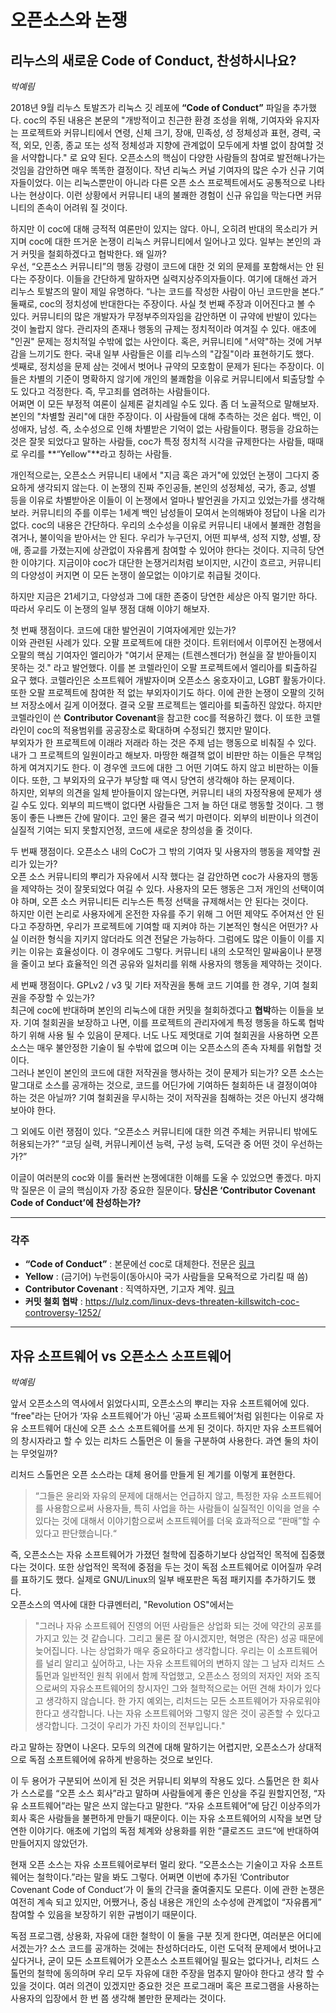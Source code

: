 # 오픈소스와 논쟁

## 리누스의 새로운 Code of Conduct, 찬성하시나요?

_박예림_

2018년 9월 리누스 토발즈가 리눅스 깃 레포에 **“Code of Conduct”** 파일을 추가했다. coc의 주된 내용은 본문의 "개방적이고 친근한 환경 조성을 위해, 기여자와 유지자는 프로젝트와 커뮤니티에서 연령, 신체 크기, 장애, 민족성, 성 정체성과 표현, 경력, 국적, 외모, 인종, 종교 또는 성적 정체성과 지향에 관계없이 모두에게 차별 없이 참여할 것을 서약합니다." 로 요약 된다. 오픈소스의 핵심이 다양한 사람들의 참여로 발전해나가는 것임을 감안하면 매우 똑똑한 결정이다. 작년 리눅스 커널 기여자의 많은 수가 신규 기여자들이었다. 이는 리눅스뿐만이 아니라 다른 오픈 소스 프로젝트에서도 공통적으로 나타나는 현상이다. 이런 상황에서 커뮤니티 내의 불쾌한 경험이 신규 유입을 막는다면 커뮤니티의 존속이 어려워 질 것이다.
    
하지만 이 coc에 대해 긍적적 여론만이 있지는 않다. 아니, 오히려 반대의 목소리가 커지며 coc에 대한 뜨거운 논쟁이 리눅스 커뮤니티에서 일어나고 있다. 일부는 본인의 과거 커밋을 철회하겠다고 협박한다. 왜 일까?    
우선, “오픈소스 커뮤니티”의 행동 강령이 코드에 대한 것 외의 문제를 포함해서는 안 된다는 주장이다. 이들을 간단하게 말하자면 실력지상주의자들이다. 여기에 대해선 과거 리누스 토발즈의 말이 제일 유명하다. “나는 코드를 작성한 사람이 아닌 코드만을 본다.”    
둘째로, coc의 정치성에 반대한다는 주장이다. 사실 첫 번째 주장과 이어진다고 볼 수 있다. 커뮤니티의 많은 개발자가 무정부주의자임을 감안하면 이 규약에 반발이 있다는 것이 놀랍지 않다. 관리자의 존재나 행동의 규제는 정치적이라 여겨질 수 있다. 애초에 "인권" 문제는 정치적일 수밖에 없는 사안이다. 혹은, 커뮤니티에 "서약"하는 것에 거부감을 느끼기도 한다. 국내 일부 사람들은 이를 리누스의 "갑질"이라 표현하기도 했다.    
셋째로, 정치성을 문제 삼는 것에서 벗어나 규약의 모호함이 문제가 된다는 주장이다. 이들은 차별의 기준이 명확하지 않기에 개인의 불쾌함을 이유로 커뮤니티에서 퇴출당할 수도 있다고 걱정한다. 즉, 무고죄를 염려하는 사람들이다.    
어쩌면 이 모든 부정적 여론이 실제론 겉치레일 수도 있다. 좀 더 노골적으로 말해보자. 본인의 "차별할 권리"에 대한 주장이다. 이 사람들에 대해 추측하는 것은 쉽다. 백인, 이성애자, 남성. 즉, 소수성으로 인해 차별받은 기억이 없는 사람들이다. 평등을 강요하는 것은 잘못 되었다고 말하는 사람들, coc가 특정 정치적 시각을 규제한다는 사람들, 때때로 우리를 **“Yellow"**라고 칭하는 사람들.

개인적으로는, 오픈소스 커뮤니티 내에서 "지금 혹은 과거"에 있었던 논쟁이 그다지 중요하게 생각되지 않는다. 이 논쟁의 진짜 주인공들, 본인의 성정체성, 국가, 종교, 성별 등을 이유로 차별받아온 이들이 이 논쟁에서 얼마나 발언권을 가지고 있었는가를 생각해보라. 커뮤니티의 주를 이루는 1세계 백인 남성들이 모여서 논의해봐야 정답이 나올 리가 없다. coc의 내용은 간단하다. 우리의 소수성을 이유로 커뮤니티 내에서 불쾌한 경험을 겪거나, 불이익을 받아서는 안 된다. 우리가 누구던지, 어떤 피부색, 성적 지향, 성별, 장애, 종교를 가졌는지에 상관없이 자유롭게 참여할 수 있어야 한다는 것이다. 지극히 당연한 이야기다. 지금이야 coc가 대단한 논쟁거리처럼 보이지만, 시간이 흐르고, 커뮤니티의 다양성이 커지면 이 모든 논쟁이 쓸모없는 이야기로 취급될 것이다.

하지만 지금은 21세기고, 다양성과 그에 대한 존중이 당연한 세상은 아직 멀기만 하다. 따라서 우리도 이 논쟁의 일부 쟁점 대해 이야기 해보자.

첫 번째 쟁점이다. 코드에 대한 발언권이 기여자에게만 있는가?    
이와 관련된 사례가 있다. 오팔 프로젝트에 대한 것이다. 트위터에서 이루어진 논쟁에서 오팔의 핵심 기여자인 엘리아가 "여기서 문제는 \(트렌스젠더가\) 현실을 잘 받아들이지 못하는 것." 라고 발언했다. 이를 본 코렐라인이 오팔 프로젝트에서 엘리아를 퇴출하길 요구 했다. 코렐라인은 소프트웨어 개발자이며 오픈소스 옹호자이고, LGBT 활동가이다. 또한 오팔 프로젝트에 참여한 적 없는 부외자이기도 하다. 이에 관한 논쟁이 오팔의 깃허브 저장소에서 길게 이어졌다. 결국 오팔 프로젝트는 엘리아를 퇴출하진 않았다. 하지만 코렐라인이 쓴 **Contributor Covenant**을 참고한 coc를 적용하긴 했다. 이 또한 코렐라인이 coc의 적용범위를 공공장소로 확대하며 수정되긴 했지만 말이다.    
부외자가 한 프로젝트에 이래라 저래라 하는 것은 주제 넘는 행동으로 비춰질 수 있다. 내가 그 프로젝트의 일원이라고 해보자. 마땅한 해결책 없이 비판만 하는 이들은 무책임하게 여겨지기도 한다. 이 경우엔 코드에 대한 그 어떤 기여도 하지 않고 비판하는 이들이다. 또한, 그 부외자의 요구가 부당할 때 역시 당연히 생각해야 하는 문제이다.    
하지만, 외부의 의견을 일체 받아들이지 않는다면, 커뮤니티 내의 자정작용에 문제가 생길 수도 있다. 외부의 피드백이 없다면 사람들은 그저 늘 하던 대로 행동할 것이다. 그 행동이 좋든 나쁘든 간에 말이다. 고인 물은 결국 썩기 마련이다. 외부의 비판이나 의견이 실질적 기여는 되지 못할지언정, 코드에 새로운 창의성을 줄 것이다.

두 번째 쟁점이다. 오픈소스 내의 CoC가 그 밖의 기여자 및 사용자의 행동을 제약할 권리가 있는가?    
오픈 소스 커뮤니티의 뿌리가 자유에서 시작 했다는 걸 감안하면 coc가 사용자의 행동을 제약하는 것이 잘못되었다 여길 수 있다. 사용자의 모든 행동은 그저 개인의 선택이여야 하며, 오픈 소스 커뮤니티든 리누스든 특정 선택을 규제해서는 안 된다는 것이다.    
하지만 이런 논리로 사용자에게 온전한 자유를 주기 위해 그 어떤 제약도 주어져선 안 된다고 주장하면, 우리가 프로젝트에 기여할 때 지켜야 하는 기본적인 형식은 어떤가? 사실 이러한 형식을 지키지 않더라도 의견 전달은 가능하다. 그럼에도 많은 이들이 이를 지키는 이유는 효율성이다. 이 경우에도 그렇다. 커뮤니티 내의 소모적인 말싸움이나 분쟁을 줄이고 보다 효율적인 의견 공유와 일처리를 위해 사용자의 행동을 제약하는 것이다.

세 번째 쟁점이다. GPLv2 / v3 및 기타 저작권을 통해 코드 기여를 한 경우, 기여 철회권을 주장할 수 있는가?    
최근에 coc에 반대하며 본인의 리눅스에 대한 커밋을 철회하겠다고 **협박**하는 이들을 보자. 기여 철회권을 보장하고 나면, 이를 프로젝트의 관리자에게 특정 행동을 하도록 협박하기 위해 사용 될 수 있음이 문제다. 너도 나도 제멋대로 기여 철회권을 사용하면 오픈소스는 매우 불안정한 기술이 될 수밖에 없으며 이는 오픈소스의 존속 자체를 위협할 것이다.    
그러나 본인이 본인의 코드에 대한 저작권을 행사하는 것이 문제가 되는가? 오픈 소스는 말그대로 소스를 공개하는 것으로, 코드를 어딘가에 기여하든 철회하든 내 결정이여야 하는 것은 아닐까? 기여 철회권을 무시하는 것이 저작권을 침해하는 것은 아닌지 생각해 보아야 한다.

그 외에도 이런 쟁점이 있다. “오픈소스 커뮤니티에 대한 의견 주체는 커뮤니티 밖에도 허용되는가?” “코딩 실력, 커뮤니케이션 능력, 구성 능력, 도덕관 중 어떤 것이 우선하는가?”

이글이 여러분의 coc와 이를 둘러싼 논쟁에대한 이해를 도울 수 있었으면 좋겠다. 마지막 질문은 이 글의 핵심이자 가장 중요한 질문이다. 
__당신은 ‘Contributor Covenant Code of Conduct’에 찬성하는가?__

----
### 각주

- **“Code of Conduct”** : 본문에선 coc로 대체한다. 전문은 [링크](https://git.kernel.org/pub/scm/linux/kernel/git/torvalds/linux.git/commit/?id=8a104f8b5867c682d994ffa7a74093c54469c11f "Contributor Covenant Code of Conduct")    
- **Yellow** : (금기어) 누런둥이(동아시아 국가 사람들을 모욕적으로 가리킬 때 씀)    
- **Contributor Covenant** : 직역하자면, 기고자 계약. [링크](https://www.contributor-covenant.org/ "Contributor Covenant")    
- **커밋 철회 협박** : <https://lulz.com/linux-devs-threaten-killswitch-coc-controversy-1252/>    

----

## 자유 소프트웨어 vs 오픈소스 소프트웨어

_박예림_

앞서 오픈소스의 역사에서 읽었다시피, 오픈소스의 뿌리는 자유 소프트웨어에 있다. “free"라는 단어가 ‘자유 소프트웨어’가 아닌 ‘공짜 소프트웨어’처럼 읽힌다는 이유로 자유 소프트웨어 대신에 오픈 소스 소프트웨어를 쓰게 된 것이다. 하지만 자유 소프트웨어의 창시자라고 할 수 있는 리차드 스톨먼은 이 둘을 구분하여 사용한다. 과연 둘의 차이는 무엇일까?

리처드 스톨먼은 오픈 소스라는 대체 용어를 만들게 된 계기를 이렇게 표현한다.

> “그들은 윤리와 자유의 문제에 대해서는 언급하지 않고, 특정한 자유 소프트웨어를 사용함으로써 사용자들, 특히 사업을 하는 사람들이 실질적인 이익을 얻을 수 있다는 것에 대해서 이야기함으로써 소프트웨어를 더욱 효과적으로 “판매”할 수 있다고 판단했습니다.“

즉, 오픈소스는 자유 소프트웨어가 가졌던 철학에 집중하기보다 상업적인 목적에 집중했다는 것이다. 또한 상업적인 목적에 중점을 두는 것이 독점 소프트웨어로 이어질까 우려를 표하기도 했다. 실제로 GNU/Linux의 일부 배포판은 독점 패키지를 추가하기도 했다.    
오픈소스의 역사에 대한 다큐멘터리, "Revolution OS"에서는

> "그러나 자유 소프트웨어 진영의 어떤 사람들은 상업화 되는 것에 약간의 공포를 가지고 있는 것 같습니다. 그리고 물론 잘 아시겠지만, 혁명은 \(작은\) 성공 때문에 늦어집니다. 나는 상업화가 매우 중요하다고 생각합니다. 우리는 이 소프트웨어를 널리 알리고 싶어하고, 나는 자유 소프트웨어의 변하지 않는 그 남자 리처드 스톨먼과 일반적인 원칙 위에서 함께 작업했고, 오픈소스 정의의 저자인 저와 조직으로써의 자유소프트웨어의 창시자인 그와 철학적으로는 어떤 견해 차이가 있다고 생각하지 않습니다. 한 가지 예외는, 리처드는 모든 소프트웨어가 자유로워야 한다고 생각합니다. 나는 자유 소프트웨어와 그렇지 않은 것이 공존할 수 있다고 생각합니다. 그것이 우리가 가진 차이의 전부입니다."

라고 말하는 장면이 나온다. 모두의 의견에 대해 말하기는 어렵지만, 오픈소스가 상대적으로 독점 소프트웨어에 유하게 반응하는 것으로 보인다.

이 두 용어가 구분되어 쓰이게 된 것은 커뮤니티 외부의 작용도 있다. 스톨먼은 한 회사가 스스로를 “오픈 소스 회사”라고 말하며 사람들에게 좋은 인상을 주길 원할지언정, “자유 소프트웨어”라는 말은 쓰지 않는다고 말한다. “자유 소프트웨어”에 담긴 이상주의가 회사 혹은 사람들을 불편하게 만들기 때문이다. 이는 자유 소프트웨어의 시작을 보면 당연한 이야기다. 애초에 기업의 독점 체계와 상용화를 위한 “클로즈드 코드“에 반대하여 만들어지지 않았던가.

현재 오픈 소스는 자유 소프트웨어로부터 멀리 왔다. “오픈소스는 기술이고 자유 소프트웨어는 철학이다.”라는 말을 봐도 그렇다. 어쩌면 이번에 추가된 ‘Contributor Covenant Code of Conduct’가 이 둘의 간극을 줄여줄지도 모른다. 이에 관한 논쟁은 여전히 계속 되고 있지만, 어쨌거나, 중심 내용은 개인의 소수성에 관계없이 “자유롭게” 참여할 수 있음을 보장하기 위한 규범이기 때문이다.

독점 프로그램, 상용화, 자유에 대한 철학이 이 둘을 구분 짓게 한다면, 여러분은 어디에 서겠는가? 소스 코드를 공개하는 것에는 찬성하더라도, 이런 도덕적 문제에서 벗어나고 싶다거나, 굳이 모든 소프트웨어가 오픈소스 소프트웨어일 필요는 없다거나, 리처드 스톨먼의 철학에 동의하며 우리 모두 자유에 대한 주장을 멈추지 말아야 한다고 생각 할 수 있을 것이다. 여러 의견이 있겠지만 중요한 것은 프로그래머 혹은 프로그램을 사용하는 사용자의 입장에서 한 번 쯤 생각해 볼만한 문제라는 것이다.

